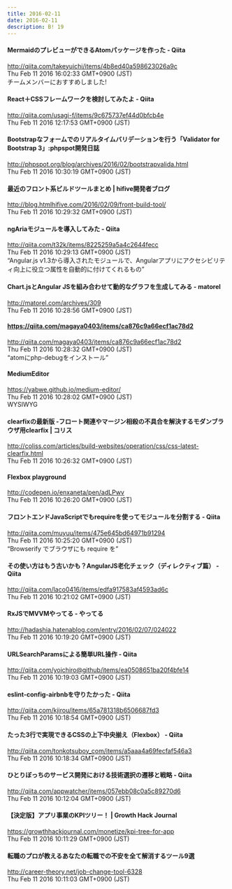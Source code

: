 ```yaml
---
title: 2016-02-11
date: 2016-02-11
description: B! 19
---
```


#### MermaidのプレビューができるAtomパッケージを作った  - Qiita
http://qiita.com/takeyuichi/items/4b8ed40a598623026a9c<br>
Thu Feb 11 2016 16:02:33 GMT+0900 (JST)<br>
チームメンバーにおすすめしました!


#### React＋CSSフレームワークを検討してみたよ - Qiita
http://qiita.com/usagi-f/items/9c675737ef44d0bfcb4e<br>
Thu Feb 11 2016 12:17:53 GMT+0900 (JST)<br>


#### Bootstrapなフォームでのリアルタイムバリデーションを行う「Validator for Bootstrap 3」:phpspot開発日誌
http://phpspot.org/blog/archives/2016/02/bootstrapvalida.html<br>
Thu Feb 11 2016 10:30:19 GMT+0900 (JST)<br>


#### 最近のフロント系ビルドツールまとめ | hifive開発者ブログ
http://blog.htmlhifive.com/2016/02/09/front-build-tool/<br>
Thu Feb 11 2016 10:29:32 GMT+0900 (JST)<br>


#### ngAriaモジュールを導入してみた - Qiita
http://qiita.com/t32k/items/8225259a5a4c2644fecc<br>
Thu Feb 11 2016 10:29:13 GMT+0900 (JST)<br>
“Angular.js v1.3から導入されたモジュールで、Angularアプリにアクセシビリティ向上に役立つ属性を自動的に付けてくれるもの”


#### Chart.jsとAngular JSを組み合わせて動的なグラフを生成してみる - matorel
http://matorel.com/archives/309<br>
Thu Feb 11 2016 10:28:56 GMT+0900 (JST)<br>


#### https://qiita.com/magaya0403/items/ca876c9a66ecf1ac78d2
http://qiita.com/magaya0403/items/ca876c9a66ecf1ac78d2<br>
Thu Feb 11 2016 10:28:32 GMT+0900 (JST)<br>
“atomにphp-debugをインストール”


#### MediumEditor
https://yabwe.github.io/medium-editor/<br>
Thu Feb 11 2016 10:28:02 GMT+0900 (JST)<br>
WYSIWYG


####   clearfixの最新版 -フロート関連やマージン相殺の不具合を解決するモダンブラウザ用clearfix | コリス
http://coliss.com/articles/build-websites/operation/css/css-latest-clearfix.html<br>
Thu Feb 11 2016 10:26:32 GMT+0900 (JST)<br>


#### Flexbox playground
http://codepen.io/enxaneta/pen/adLPwv<br>
Thu Feb 11 2016 10:26:20 GMT+0900 (JST)<br>


#### フロントエンドJavaScriptでもrequireを使ってモジュールを分割する - Qiita
http://qiita.com/muyuu/items/475e645bd64971b91294<br>
Thu Feb 11 2016 10:25:20 GMT+0900 (JST)<br>
“Browserify でブラウザにも require を”


#### その使い方はもう古いかも？AngularJS老化チェック（ディレクティブ篇） - Qiita
http://qiita.com/laco0416/items/edfa917583af4593ad6c<br>
Thu Feb 11 2016 10:21:02 GMT+0900 (JST)<br>


#### RxJSでMVVMやってる - やってる
http://hadashia.hatenablog.com/entry/2016/02/07/024022<br>
Thu Feb 11 2016 10:19:20 GMT+0900 (JST)<br>


#### URLSearchParamsによる簡単URL操作 - Qiita
http://qiita.com/yoichiro@github/items/ea0508651ba20f4bfe14<br>
Thu Feb 11 2016 10:19:03 GMT+0900 (JST)<br>


#### eslint-config-airbnbを守りたかった - Qiita
http://qiita.com/kjirou/items/65a781318b6506687fd3<br>
Thu Feb 11 2016 10:18:54 GMT+0900 (JST)<br>


#### たった3行で実現できるCSSの上下中央揃え（Flexbox） - Qiita
http://qiita.com/tonkotsuboy_com/items/a5aaa4a69fecfaf546a3<br>
Thu Feb 11 2016 10:18:34 GMT+0900 (JST)<br>


#### ひとりぼっちのサービス開発における技術選択の遷移と戦略 - Qiita
http://qiita.com/appwatcher/items/057ebb08c0a5c89270d6<br>
Thu Feb 11 2016 10:12:04 GMT+0900 (JST)<br>


#### 【決定版】アプリ事業のKPIツリー！ | Growth Hack Journal
https://growthhackjournal.com/monetize/kpi-tree-for-app<br>
Thu Feb 11 2016 10:11:29 GMT+0900 (JST)<br>


#### 転職のプロが教えるあなたの転職での不安を全て解消するツール9選
http://career-theory.net/job-change-tool-6328<br>
Thu Feb 11 2016 10:11:03 GMT+0900 (JST)<br>


